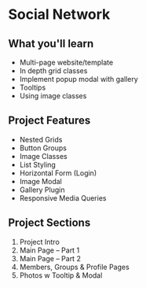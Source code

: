 # Social Network

## What you'll learn

- Multi-page website/template
- In depth grid classes
- Implement popup modal with gallery
- Tooltips
- Using image classes


## Project Features

- Nested Grids
- Button Groups
- Image Classes
- List Styling
- Horizontal Form (Login)
- Image Modal
- Gallery Plugin
- Responsive Media Queries

## Project Sections

1. Project Intro
2. Main Page – Part 1
3. Main Page – Part 2
4. Members, Groups & Profile Pages
5. Photos w Tooltip & Modal



